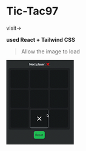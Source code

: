 # Tic-Tac97 

visit-> 

**used React + Tailwind CSS** 

> Allow the image to load


<span>  <img src="https://github.com/MNaushad97/tic-tac97/blob/main/tic-tac97.gif"  />  </span>
